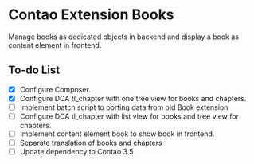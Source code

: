 Contao Extension Books
======================

Manage books as dedicated objects in backend and display a book as content element in frontend.

To-do List
----------

- [X] Configure Composer.
- [X] Configure DCA tl_chapter with one tree view for books and chapters.
- [ ] Implement batch script to porting data from old Book extension
- [ ] Configure DCA tl_chapter with list view for books and tree view for chapters.
- [ ] Implement content element book to show book in frontend.
- [ ] Separate translation of books and chapters
- [ ] Update dependency to Contao 3.5
